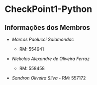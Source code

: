 # CheckPoint1-Python

## Informações dos Membros

- *Marcos Paolucci Salamondac*
  - RM: 554941

- *Nickolas Alexandre de Oliveira Ferraz*
  - RM: 558458

- *Sandron Oliveira Silva*
  - RM: 557172
